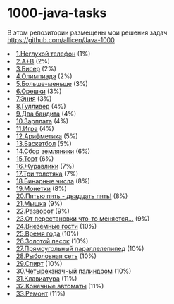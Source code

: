 # 1000-java-tasks
В этом репозитории размещены мои решения задач https://github.com/allicen/Java-1000
    <li><a href="https://github.com/ivanberdnikov/1000-java-tasks/tree/main/task1" target="_blank">1.Неглухой телефон</a> (1%)</li>
    <li><a href="https://github.com/ivanberdnikov/1000-java-tasks/tree/main/task2" target="_blank">2.A+B</a> (2%)</li>
    <li><a href="https://github.com/ivanberdnikov/1000-java-tasks/tree/main/task3" target="_blank">3.Бисер</a> (2%)</li>
    <li><a href="https://github.com/allicen/Java-10000/tree/master/contest" target="_blank">4.Олимпиада</a> (2%)</li>
    <li><a href="https://github.com/ivanberdnikov/1000-java-tasks/tree/main/task5" target="_blank">5.Больше-меньше</a> (3%)</li>
    <li><a href="https://github.com/ivanberdnikov/1000-java-tasks/tree/main/task6" target="_blank">6.Орешки</a> (3%)</li>
    <li><a href="https://github.com/ivanberdnikov/1000-java-tasks/tree/main/task7" target="_blank">7.Эния</a> (3%)</li>
    <li><a href="https://github.com/ivanberdnikov/1000-java-tasks/tree/main/task8" target="_blank">8.Гулливер</a> (4%)</li>
    <li><a href="https://github.com/allicen/Java-10000/tree/master/two_bandits" target="_blank">9.Два бандита</a> (4%)</li>
    <li><a href="https://github.com/ivanberdnikov/1000-java-tasks/tree/main/task10" target="_blank">10.Зарплата</a> (4%)</li>
    <li><a href="https://github.com/ivanberdnikov/1000-java-tasks/tree/main/task11" target="_blank">11.Игра</a> (4%)</li>
    <li><a href="https://github.com/ivanberdnikov/1000-java-tasks/tree/main/task12" target="_blank">12.Арифметика</a> (5%)</li>
    <li><a href="https://github.com/ivanberdnikov/1000-java-tasks/tree/main/task13" target="_blank">13.Баскетбол</a> (5%)</li>
    <li><a href="https://github.com/ivanberdnikov/1000-java-tasks/tree/main/task14" target="_blank">14.Сбор земляники</a> (6%)</li>
    <li><a href="https://github.com/ivanberdnikov/1000-java-tasks/tree/main/task15" target="_blank">15.Торт</a> (6%)</li>
    <li><a href="https://github.com/ivanberdnikov/1000-java-tasks/tree/main/task16" target="_blank">16.Журавлики</a> (7%)</li>
    <li><a href="https://github.com/ivanberdnikov/1000-java-tasks/tree/main/task17" target="_blank">17.Три толстяка</a> (7%)</li>
    <li><a href="https://github.com/ivanberdnikov/1000-java-tasks/tree/main/task18" target="_blank">18.Бинарные числа</a> (8%)</li>
    <li><a href="https://github.com/ivanberdnikov/1000-java-tasks/tree/main/task19" target="_blank">19.Монетки</a> (8%)</li>
    <li><a href="https://github.com/ivanberdnikov/1000-java-tasks/tree/main/task20" target="_blank">20.Пятью пять - двадцать пять!</a> (8%)</li>
    <li><a href="https://github.com/ivanberdnikov/1000-java-tasks/tree/main/task21" target="_blank">21.Мышка</a> (9%)</li>
    <li><a href="https://github.com/ivanberdnikov/1000-java-tasks/tree/main/task22" target="_blank">22.Разворот</a> (9%)</li>
    <li><a href="https://github.com/allicen/Java-10000/tree/master/turnpermutation" target="_blank">23.От перестановки что-то меняется...</a> (9%)</li>
    <li><a href="https://github.com/ivanberdnikov/1000-java-tasks/tree/main/task24" target="_blank">24.Внеземные гости</a> (10%)</li>
    <li><a href="https://github.com/ivanberdnikov/1000-java-tasks/tree/main/task25" target="_blank">25.Время года</a> (10%)</li>
    <li><a href="https://github.com/ivanberdnikov/1000-java-tasks/tree/main/task26" target="_blank">26.Золотой песок</a> (10%)</li>
    <li><a href="https://github.com/ivanberdnikov/1000-java-tasks/tree/main/task27" target="_blank">27.Прямоугольный параллелепипед</a> (10%)</li>
    <li><a href="https://github.com/allicen/Java-10000/tree/master/fishing_net" target="_blank">28.Рыболовная сеть</a> (10%)</li>
    <li><a href="https://github.com/ivanberdnikov/1000-java-tasks/tree/main/task29" target="_blank">29.Спирт</a> (10%)</li>
    <li><a href="https://github.com/ivanberdnikov/1000-java-tasks/tree/main/task30" target="_blank">30.Четырехзначный палиндром</a> (10%)</li>
    <li><a href="https://github.com/ivanberdnikov/1000-java-tasks/tree/main/task31" target="_blank">31.Клавиатура</a> (11%)</li>
    <li><a href="https://github.com/ivanberdnikov/1000-java-tasks/tree/main/task32" target="_blank">32.Конечные автоматы</a> (11%)</li>
    <li><a href="https://github.com/ivanberdnikov/1000-java-tasks/tree/main/task33" target="_blank">33.Ремонт</a> (11%)</li>
